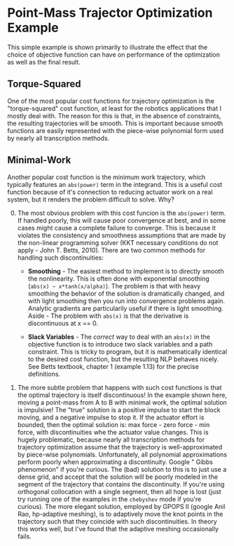# Point-Mass Trajector Optimization Example

This simple example is shown primarily to illustrate the effect that the choice of objective function can have on performance of the optimization as well as the final result.

## Torque-Squared

One of the most popular cost functions for trajectory optimization is the "torque-squared" cost function, at least for the robotics applications that I mostly deal with. The reason for this is that, in the absence of constraints, the resulting trajectories will be smooth. This is important because smooth functions are easily represented with the piece-wise polynomial form used by nearly all transcription methods.

## Minimal-Work

Another popular cost function is the minimum work trajectory, which typically features an `abs(power)` term in the integrand. This is a useful cost function because of it's connection to reducing actuator work on a real system, but it renders the problem difficult to solve. Why?

0. The most obvious problem with this cost funcion is the `abs(power)` term. If handled poorly, this will cause poor convergence at best, and in some cases might cause a complete failure to converge. This is because it violates the consistency and smoothness assumptions that are made by the non-linear programming solver (KKT necessary conditions do not apply - John T. Betts, 2010). There are two common methods for handling such discontinuities:

	-  __Smoothing__ - The easiest method to implement is to directly smooth the nonlinearity. This is often done with exponential smoothing (`abs(x) ~ x*tanh(x/alpha)`). The problem is that with heavy smoothing the behavior of the solution is dramatically changed, and with light smoothing then you run into convergence problems again. Analytic gradients are particularily useful if there is light smoothing. Aside - The problem with `abs(x)` is that the derivative is discontinuous at x == 0.

	- __Slack Variables__ - The *correct* way to deal with an `abs(x)` in the objective function is to introduce two slack variables and a path constraint. This is tricky to program, but it is mathematically identical to the desired cost function, but the resulting NLP behaves nicely. See Betts textbook, chapter 1 (example 1.13) for the precise definitions.

0. The more subtle problem that happens with such cost functions is that the optimal trajectory is itself discontinuous! In the example shown here, moving a point-mass from A to B with minimal work, the optimal solution is impulsive! The "true" solution is a positive impulse to start the block moving, and a negative impulse to stop it. If the actuator effort is bounded, then the optimal solution is: max force - zero force - min force, with discontinuities whe the actuator value changes. This is hugely problematic, because nearly all transcription methods for trajectory optimization assume that the trajectory is well-approximated by piece-wise polynomials. Unfortunately, all polynomial approximations perform poorly when approximating a discontinuity. Google " Gibbs phenomenon" if you're curious. The (bad) solution to this is to just use a dense grid, and accept that the solution will be poorly modeled in the segment of the trajectory that contains the discontinuity. If you're using orthogonal collocation with a single segment, then all hope is lost (just try running one of the examples in the `chebyshev` mode if you're curious). The more elegant solution, employed by GPOPS II (google Anil Rao, hp-adaptive meshing), is to adaptively move the knot points in the trajectory such that they coincide with such discontinuities. In theory this works well, but I've found that the adaptive meshing occasionally fails.